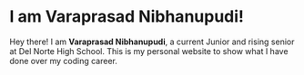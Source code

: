 # I am Varaprasad Nibhanupudi!

Hey there! I am **Varaprasad Nibhanupudi**, a current Junior and rising senior at Del Norte High School. This is my personal website to show what I have done over my coding career.
